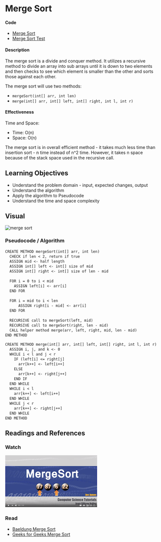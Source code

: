 # Merge Sort
#### Code
* [Merge Sort](MergeSort.java)
* [Merge Sort Test](../../../test/java/mergeSort/MergeSortTest.java)

#### Description
The merge sort is a divide and conquer method. It utilizes a recursive method to divide an array into sub arrays until it is down to two elements and then checks to see which element is smaller than the other and sorts those against each other.

The merge sort will use two methods:
* `mergeSort(int[] arr, int len)`
* `merge(int[] arr, int[] left, int[] right, int l, int r)`

#### Effectiveness
Time and Space:
* Time: O(n)
* Space: O(n)

The merge sort is in overall efficient method - it takes much less time than insertion sort - n time instead of n^2 time. However, it takes n space because of the stack space used in the recursive call.

## Learning Objectives
* Understand the problem domain - input, expected changes, output
* Understand the algorithm
* Apply the algorithm to Pseudocode
* Understand the time and space complexity

## Visual
![merge sort](https://upload.wikimedia.org/wikipedia/commons/c/cc/Merge-sort-example-300px.gif)

### Pseudocode / Algorithm
```
CREATE METHOD mergeSort(int[] arr, int len)
  CHECK if len < 2, return if true
  ASSIGN mid <- half length
  ASSIGN int[] left <- int[] size of mid
  ASSIGN int[] right <- int[] size of len - mid
  
  FOR i = 0 to i < mid
    ASSIGN left[i] <- arr[i]
  END FOR
  
  FOR i = mid to i < len
      ASSIGN right[i - mid] <- arr[i]
  END FOR
  
  RECURSIVE call to mergeSort(left, mid)
  RECURSIVE call to mergeSort(right, len - mid)
  CALL helper method merge(arr, left, right, mid, len - mid)
END METHOD
```
```
CREATE METHOD merge(int[] arr, int[] left, int[] right, int l, int r)
  ASSIGN i, j, and k <- 0
  WHILE i < l and j < r
    IF (left[i] <= right[j]
      arr[k++] <- left[i++]
    ELSE
      arr[k++] <- right[j++]
    END IF
  END WHILE
  WHILE i < l
    arr[k++] <- left[i++]
  END WHILE
  WHILE j < r
    arr[k++] <- right[j++]
  END WHILE
END METHOD
```

## Readings and References
### Watch
[![Merge Sort](assets/video-image.png)](https://www.youtube.com/watch?v=iMT7gTPpaqw)

### Read
* [Baeldung Merge Sort](https://www.baeldung.com/java-merge-sort)
* [Geeks for Geeks Merge Sort](https://www.geeksforgeeks.org/merge-sort/)
